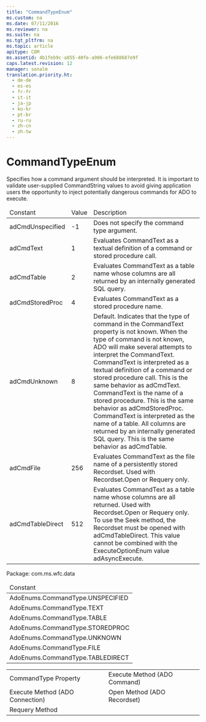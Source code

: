 ```yaml
---
title: "CommandTypeEnum"
ms.custom: na
ms.date: 07/11/2016
ms.reviewer: na
ms.suite: na
ms.tgt_pltfrm: na
ms.topic: article
apitype: COM
ms.assetid: 4b1feb9c-a855-40fe-a906-efe688687e9f
caps.latest.revision: 12
manager: sonalm
translation.priority.ht: 
  - de-de
  - es-es
  - fr-fr
  - it-it
  - ja-jp
  - ko-kr
  - pt-br
  - ru-ru
  - zh-cn
  - zh-tw
---
```

# CommandTypeEnum
<?xml version="1.0" encoding="utf-8"?>
<developerReferenceWithoutSyntaxDocument xmlns="http://ddue.schemas.microsoft.com/authoring/2003/5" xmlns:xlink="http://www.w3.org/1999/xlink" xmlns:xsi="http://www.w3.org/2001/XMLSchema-instance" xsi:schemaLocation="http://ddue.schemas.microsoft.com/authoring/2003/5 http://dduestorage.blob.core.windows.net/ddueschema/developer.xsd">
  <introduction>
    <para>Specifies how a command argument should be interpreted.</para>
    <para>It is important to validate user-supplied <parameterReference>CommandString</parameterReference> values to avoid giving application users the opportunity to inject potentially dangerous commands for ADO to execute.</para>
    <table xmlns:caps="http://schemas.microsoft.com/build/caps/2013/11">
      <thead>
        <tr>
          <TD>
            <para>Constant</para>
          </TD>
          <TD>
            <para>Value</para>
          </TD>
          <TD>
            <para>Description</para>
          </TD>
        </tr>
      </thead>
      <tbody>
        <tr>
          <TD>
            <para>
              <legacyBold>adCmdUnspecified</legacyBold>
            </para>
          </TD>
          <TD>
            <para>-1</para>
          </TD>
          <TD>
            <para>Does not specify the command type argument.</para>
          </TD>
        </tr>
        <tr>
          <TD>
            <para>
              <legacyBold>adCmdText</legacyBold>
            </para>
          </TD>
          <TD>
            <para>1</para>
          </TD>
          <TD>
            <para>Evaluates <legacyLink xlink:href="4dd7e82a-8da5-4a4e-b439-11a29286fa0e">CommandText</legacyLink> as a textual definition of a command or stored procedure call.</para>
          </TD>
        </tr>
        <tr>
          <TD>
            <para>
              <legacyBold>adCmdTable</legacyBold>
            </para>
          </TD>
          <TD>
            <para>2</para>
          </TD>
          <TD>
            <para>Evaluates <legacyBold>CommandText</legacyBold> as a table name whose columns are all returned by an internally generated SQL query.</para>
          </TD>
        </tr>
        <tr>
          <TD>
            <para>
              <legacyBold>adCmdStoredProc</legacyBold>
            </para>
          </TD>
          <TD>
            <para>4</para>
          </TD>
          <TD>
            <para>Evaluates <legacyBold>CommandText</legacyBold> as a stored procedure name.</para>
          </TD>
        </tr>
        <tr>
          <TD>
            <para>
              <legacyBold>adCmdUnknown</legacyBold>
            </para>
          </TD>
          <TD>
            <para>8</para>
          </TD>
          <TD>
            <para>Default. Indicates that the type of command in the <legacyBold>CommandText</legacyBold> property is not known.</para>
            <para>When the type of command is not known, ADO will make several attempts to interpret the <legacyBold>CommandText</legacyBold>.</para>
            <list class="bullet">
              <listItem>
                <para>
                  <legacyBold>CommandText</legacyBold> is interpreted as a textual definition of a command or stored procedure call. This is the same behavior as <legacyBold>adCmdText</legacyBold>.</para>
              </listItem>
              <listItem>
                <para>
                  <legacyBold>CommandText</legacyBold> is the name of a stored procedure. This is the same behavior as <legacyBold>adCmdStoredProc</legacyBold>.</para>
              </listItem>
              <listItem>
                <para>
                  <legacyBold>CommandText</legacyBold> is interpreted as the name of a table. All columns are returned by an internally generated SQL query. This is the same behavior as <legacyBold>adCmdTable</legacyBold>.</para>
              </listItem>
            </list>
          </TD>
        </tr>
        <tr>
          <TD>
            <para>
              <legacyBold>adCmdFile</legacyBold>
            </para>
          </TD>
          <TD>
            <para>256</para>
          </TD>
          <TD>
            <para>Evaluates <legacyBold>CommandText</legacyBold> as the file name of a persistently stored <legacyLink xlink:href="ede1415f-c3df-4cc5-a05b-2576b2b84b60">Recordset</legacyLink>. Used with <legacyBold>Recordset.</legacyBold><legacyLink xlink:href="3236749c-4b71-4235-89e2-ccdfaaa9319d">Open</legacyLink> or <legacyLink xlink:href="d81ab76f-1aa8-4ccf-92ec-b65254dc3ea1">Requery</legacyLink> only.</para>
          </TD>
        </tr>
        <tr>
          <TD>
            <para>
              <legacyBold>adCmdTableDirect</legacyBold>
            </para>
          </TD>
          <TD>
            <para>512</para>
          </TD>
          <TD>
            <para>Evaluates <legacyBold>CommandText</legacyBold> as a table name whose columns are all returned. Used with <legacyBold>Recordset.Open</legacyBold> or <legacyBold>Requery</legacyBold> only. To use the <legacyLink xlink:href="129293d2-19d3-4940-bf64-483ee72fb4a1">Seek</legacyLink> method, the <legacyBold>Recordset</legacyBold> must be opened with <legacyBold>adCmdTableDirect</legacyBold>.</para>
            <para>This value cannot be combined with the <legacyLink xlink:href="68bfa83a-5df4-4bef-8736-0f88ae8c29ea">ExecuteOptionEnum</legacyLink> value <legacyBold>adAsyncExecute</legacyBold>.</para>
          </TD>
        </tr>
      </tbody>
    </table>
  </introduction>
  <section>
    <title>ADO/WFC Equivalent</title>
    <content>
      <para>Package: <legacyBold>com.ms.wfc.data</legacyBold></para>
      <table xmlns:caps="http://schemas.microsoft.com/build/caps/2013/11">
        <thead>
          <tr>
            <TD>
              <para>Constant</para>
            </TD>
          </tr>
        </thead>
        <tbody>
          <tr>
            <TD>
              <para>AdoEnums.CommandType.UNSPECIFIED</para>
            </TD>
          </tr>
          <tr>
            <TD>
              <para>AdoEnums.CommandType.TEXT</para>
            </TD>
          </tr>
          <tr>
            <TD>
              <para>AdoEnums.CommandType.TABLE</para>
            </TD>
          </tr>
          <tr>
            <TD>
              <para>AdoEnums.CommandType.STOREDPROC</para>
            </TD>
          </tr>
          <tr>
            <TD>
              <para>AdoEnums.CommandType.UNKNOWN</para>
            </TD>
          </tr>
          <tr>
            <TD>
              <para>AdoEnums.CommandType.FILE</para>
            </TD>
          </tr>
          <tr>
            <TD>
              <para>AdoEnums.CommandType.TABLEDIRECT</para>
            </TD>
          </tr>
        </tbody>
      </table>
    </content>
  </section>
  <section>
    <title>Applies To</title>
    <content>
      <table xmlns:caps="http://schemas.microsoft.com/build/caps/2013/11">
        <tbody>
          <tr>
            <TD>
              <para>
                <link xlink:href="ca44809c-8647-48b6-a7fb-0be70a02f53e">CommandType Property</link>
              </para>
            </TD>
            <TD>
              <para>
                <link xlink:href="f84a5ff3-0528-4ad7-9bea-9a15103378dd">Execute Method (ADO Command)</link>
              </para>
            </TD>
          </tr>
          <tr>
            <TD>
              <para>
                <link xlink:href="03c69320-96b2-4d85-8d49-a13b13e31578">Execute Method (ADO Connection)</link>
              </para>
            </TD>
            <TD>
              <para>
                <link xlink:href="3236749c-4b71-4235-89e2-ccdfaaa9319d">Open Method (ADO Recordset)</link>
              </para>
            </TD>
          </tr>
          <tr>
            <TD>
              <para>
                <link xlink:href="d81ab76f-1aa8-4ccf-92ec-b65254dc3ea1">Requery Method</link>
              </para>
            </TD>
            <TD>
              <para> </para>
            </TD>
          </tr>
        </tbody>
      </table>
    </content>
  </section>
  <relatedTopics />
</developerReferenceWithoutSyntaxDocument>
